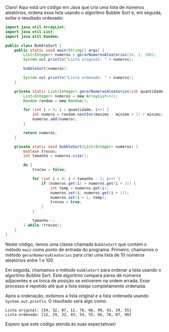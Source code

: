 Claro! Aqui está um código em Java que cria uma lista de números aleatórios, ordena essa lista usando o algoritmo Bubble Sort e, em seguida, exibe o resultado ordenado:

```java
import java.util.ArrayList;
import java.util.List;
import java.util.Random;

public class BubbleSort {
    public static void main(String[] args) {
        List<Integer> numeros = gerarNumerosAleatorios(10, 1, 100);
        System.out.println("Lista original: " + numeros);

        bubbleSort(numeros);

        System.out.println("Lista ordenada: " + numeros);
    }

    private static List<Integer> gerarNumerosAleatorios(int quantidade, int minimo, int maximo) {
        List<Integer> numeros = new ArrayList<>();
        Random random = new Random();

        for (int i = 0; i < quantidade; i++) {
            int numero = random.nextInt(maximo - minimo + 1) + minimo;
            numeros.add(numero);
        }

        return numeros;
    }

    private static void bubbleSort(List<Integer> numeros) {
        boolean trocou;
        int tamanho = numeros.size();

        do {
            trocou = false;

            for (int i = 0; i < tamanho - 1; i++) {
                if (numeros.get(i) > numeros.get(i + 1)) {
                    int temp = numeros.get(i);
                    numeros.set(i, numeros.get(i + 1));
                    numeros.set(i + 1, temp);
                    trocou = true;
                }
            }

            tamanho--;
        } while (trocou);
    }
}
```

Neste código, temos uma classe chamada `BubbleSort` que contém o método `main` como ponto de entrada do programa. Primeiro, chamamos o método `gerarNumerosAleatorios` para criar uma lista de 10 números aleatórios entre 1 e 100.

Em seguida, chamamos o método `bubbleSort` para ordenar a lista usando o algoritmo Bubble Sort. Este algoritmo compara pares de números adjacentes e os troca de posição se estiverem na ordem errada. Esse processo é repetido até que a lista esteja completamente ordenada.

Após a ordenação, exibimos a lista original e a lista ordenada usando `System.out.println`. O resultado será algo como:

```
Lista original: [54, 32, 87, 12, 78, 66, 99, 43, 29, 55]
Lista ordenada: [12, 29, 32, 43, 54, 55, 66, 78, 87, 99]
```

Espero que este código atenda às suas expectativas!
